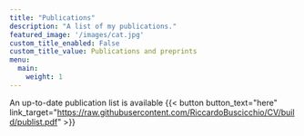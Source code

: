 ```yaml
---
title: "Publications"
description: "A list of my publications."
featured_image: '/images/cat.jpg'
custom_title_enabled: False
custom_title_value: Publications and preprints
menu:
  main:
    weight: 1
---
```


An up-to-date publication list is available {{< button button_text="here" link_target="https://raw.githubusercontent.com/RiccardoBuscicchio/CV/build/publist.pdf" >}}